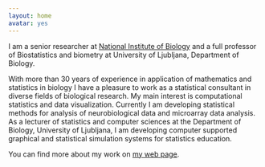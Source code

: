 ```yaml
---
layout: home
avatar: yes
---
```

I am a senior researcher at [National Institute of Biology](http://www.nib.si) and a full professor of Biostatistics and biometry at University of Ljubljana, Department of Biology.

With more than 30 years of experience in application of mathematics and statistics in biology I have a pleasure to work as a statistical consultant in diverse fields of biological research. My main interest is computational statistics and data visualization. Currently I am developing statistical methods for analysis of neurobiological data and microarray data analysis. As a lecturer of statistics and computer sciences at the Department of Biology, University of Ljubljana, I am developing computer supported graphical and statistical simulation systems for statistics education.

You can find more about my work on [my web page](http://ablejec.nib.si).
